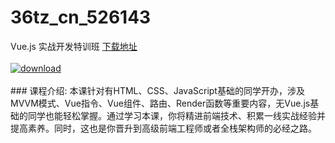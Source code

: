 # 36tz_cn_526143
Vue.js 实战开发特训班
[下载地址](http://www.36tz.cn/article/526143 "下载地址")
<br/></br>[![download](http://36tz.cn/muke_img/2019_08_2-4-300x167.png "下载地址")](http://www.36tz.cn/article/526143 "下载地址")
<br/></br>### 课程介绍:
本课针对有HTML、CSS、JavaScript基础的同学开办，涉及MVVM模式、Vue指令、Vue组件、路由、Render函数等重要内容，无Vue.js基础的同学也能轻松掌握。通过学习本课，你将精进前端技术、积累一线实战经验并提高素养。同时，这也是你晋升到高级前端工程师或者全栈架构师的必经之路。


